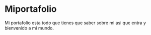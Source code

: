 # Miportafolio
Mi portafolio esta todo que tienes que saber sobre mi asi que entra y bienvenido a mi mundo.
